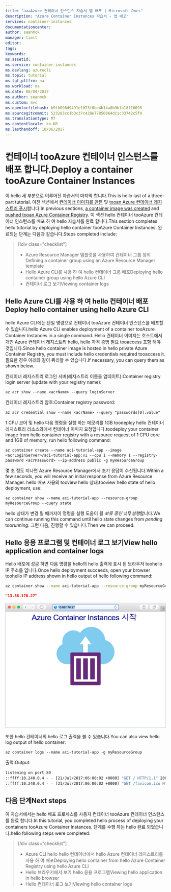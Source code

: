 ```yaml
---
title: "aaaAzure 컨테이너 인스턴스 자습서-앱 배포 | Microsoft Docs"
description: "Azure Container Instances 자습서 - 앱 배포"
services: container-instances
documentationcenter: 
author: seanmck
manager: timlt
editor: 
tags: 
keywords: 
ms.assetid: 
ms.service: container-instances
ms.devlang: azurecli
ms.topic: tutorial
ms.tgt_pltfrm: na
ms.workload: na
ms.date: 08/04/2017
ms.author: seanmck
ms.custom: mvc
ms.openlocfilehash: b9fb098d9491e1073f0be4b14a0b9b1a18f16095
ms.sourcegitcommit: 523283cc1b3c37c428e77850964dc1c33742c5f0
ms.translationtype: MT
ms.contentlocale: ko-KR
ms.lasthandoff: 10/06/2017
---
```

# <a name="deploy-a-container-tooazure-container-instances"></a><span data-ttu-id="efa13-103">컨테이너 tooAzure 컨테이너 인스턴스를 배포 합니다.</span><span class="sxs-lookup"><span data-stu-id="efa13-103">Deploy a container tooAzure Container Instances</span></span>

<span data-ttu-id="efa13-104">이 hello 세 부분으로 이루어진 자습서의 마지막 합니다.</span><span class="sxs-lookup"><span data-stu-id="efa13-104">This is hello last of a three-part tutorial.</span></span> <span data-ttu-id="efa13-105">이전 섹션에서 [컨테이너 이미지를 만든](container-instances-tutorial-prepare-app.md) 및 [tooan Azure 컨테이너 레지스트리 푸시](container-instances-tutorial-prepare-acr.md)합니다.</span><span class="sxs-lookup"><span data-stu-id="efa13-105">In previous sections, [a container image was created](container-instances-tutorial-prepare-app.md) and [pushed tooan Azure Container Registry](container-instances-tutorial-prepare-acr.md).</span></span> <span data-ttu-id="efa13-106">이 섹션 hello 컨테이너 tooAzure 컨테이너 인스턴스를 배포 하 여 hello 자습서를 완료 합니다.</span><span class="sxs-lookup"><span data-stu-id="efa13-106">This section completes hello tutorial by deploying hello container tooAzure Container Instances.</span></span> <span data-ttu-id="efa13-107">완료되는 단계는 다음과 같습니다.</span><span class="sxs-lookup"><span data-stu-id="efa13-107">Steps completed include:</span></span>

> [!div class="checklist"]
> * <span data-ttu-id="efa13-108">Azure Resource Manager 템플릿을 사용하여 컨테이너 그룹 정의</span><span class="sxs-lookup"><span data-stu-id="efa13-108">Defining a container group using an Azure Resource Manager template</span></span>
> * <span data-ttu-id="efa13-109">Hello Azure CLI를 사용 하 여 hello 컨테이너 그룹 배포</span><span class="sxs-lookup"><span data-stu-id="efa13-109">Deploying hello container group using hello Azure CLI</span></span>
> * <span data-ttu-id="efa13-110">컨테이너 로그 보기</span><span class="sxs-lookup"><span data-stu-id="efa13-110">Viewing container logs</span></span>

## <a name="deploy-hello-container-using-hello-azure-cli"></a><span data-ttu-id="efa13-111">Hello Azure CLI를 사용 하 여 hello 컨테이너 배포</span><span class="sxs-lookup"><span data-stu-id="efa13-111">Deploy hello container using hello Azure CLI</span></span>

<span data-ttu-id="efa13-112">hello Azure CLI에는 단일 명령으로 컨테이너 tooAzure 컨테이너 인스턴스를 배포할 수 있습니다.</span><span class="sxs-lookup"><span data-stu-id="efa13-112">hello Azure CLI enables deployment of a container tooAzure Container Instances in a single command.</span></span> <span data-ttu-id="efa13-113">Hello 컨테이너 이미지는 호스트에서 개인 Azure 컨테이너 레지스트리 hello, hello 자격 증명 필요 tooaccess 포함 해야 것입니다.</span><span class="sxs-lookup"><span data-stu-id="efa13-113">Since hello container image is hosted in hello private Azure Container Registry, you must include hello credentials required tooaccess it.</span></span> <span data-ttu-id="efa13-114">필요한 경우 아래와 같이 쿼리할 수 있습니다.</span><span class="sxs-lookup"><span data-stu-id="efa13-114">If necessary, you can query them as shown below.</span></span>

<span data-ttu-id="efa13-115">컨테이너 레지스트리 로그인 서버(레지스트리 이름을 업데이트):</span><span class="sxs-lookup"><span data-stu-id="efa13-115">Container registry login server (update with your registry name):</span></span>

```azurecli-interactive
az acr show --name <acrName> --query loginServer
```

<span data-ttu-id="efa13-116">컨테이너 레지스트리 암호:</span><span class="sxs-lookup"><span data-stu-id="efa13-116">Container registry password:</span></span>

```azurecli-interactive
az acr credential show --name <acrName> --query "passwords[0].value"
```

<span data-ttu-id="efa13-117">1 CPU 코어 및 hello 다음 명령을 실행 하는 메모리를 1GB toodeploy hello 컨테이너 레지스트리 리소스와에서 컨테이너 이미지 요청입니다.</span><span class="sxs-lookup"><span data-stu-id="efa13-117">toodeploy your container image from hello container registry with a resource request of 1 CPU core and 1GB of memory, run hello following command:</span></span>

```azurecli-interactive
az container create --name aci-tutorial-app --image <acrLoginServer>/aci-tutorial-app:v1 --cpu 1 --memory 1 --registry-password <acrPassword> --ip-address public -g myResourceGroup
```

<span data-ttu-id="efa13-118">몇 초 정도 지나면 Azure Resource Manager에서 초기 응답이 수신됩니다.</span><span class="sxs-lookup"><span data-stu-id="efa13-118">Within a few seconds, you will receive an initial response from Azure Resource Manager.</span></span> <span data-ttu-id="efa13-119">hello 배포 사용의 tooview hello 상태:</span><span class="sxs-lookup"><span data-stu-id="efa13-119">tooview hello state of hello deployment, use:</span></span>

```azurecli-interactive
az container show --name aci-tutorial-app --resource-group myResourceGroup --query state
```

<span data-ttu-id="efa13-120">hello 상태가 변경 될 때까지이 명령을 실행 도움이 될 *보류 중인* 너무*실행*합니다.</span><span class="sxs-lookup"><span data-stu-id="efa13-120">We can continue running this command until hello state changes from *pending* too*running*.</span></span> <span data-ttu-id="efa13-121">그런 다음, 진행할 수 있습니다.</span><span class="sxs-lookup"><span data-stu-id="efa13-121">Then we can proceed.</span></span>

## <a name="view-hello-application-and-container-logs"></a><span data-ttu-id="efa13-122">Hello 응용 프로그램 및 컨테이너 로그 보기</span><span class="sxs-lookup"><span data-stu-id="efa13-122">View hello application and container logs</span></span>

<span data-ttu-id="efa13-123">Hello 배포에 성공 하면 다음 명령을 hello의 hello 출력에 표시 된 브라우저 toohello IP 주소를 엽니다.</span><span class="sxs-lookup"><span data-stu-id="efa13-123">Once hello deployment succeeds, open your browser toohello IP address shown in hello output of hello following command:</span></span>

```bash
az container show --name aci-tutorial-app --resource-group myResourceGroup --query ipAddress.ip
```

```json
"13.88.176.27"
```

![Hello 브라우저에서 hello world 응용 프로그램][aci-app-browser]

<span data-ttu-id="efa13-125">또한 hello 컨테이너의 hello 로그 출력을 볼 수 있습니다.</span><span class="sxs-lookup"><span data-stu-id="efa13-125">You can also view hello log output of hello container:</span></span>

```azurecli-interactive
az container logs --name aci-tutorial-app -g myResourceGroup
```

<span data-ttu-id="efa13-126">출력:</span><span class="sxs-lookup"><span data-stu-id="efa13-126">Output:</span></span>

```bash
listening on port 80
::ffff:10.240.0.4 - - [21/Jul/2017:06:00:02 +0000] "GET / HTTP/1.1" 200 1663 "-" "Mozilla/5.0 (Macintosh; Intel Mac OS X 10_12_5) AppleWebKit/537.36 (KHTML, like Gecko) Chrome/59.0.3071.115 Safari/537.36"
::ffff:10.240.0.4 - - [21/Jul/2017:06:00:02 +0000] "GET /favicon.ico HTTP/1.1" 404 150 "http://13.88.176.27/" "Mozilla/5.0 (Macintosh; Intel Mac OS X 10_12_5) AppleWebKit/537.36 (KHTML, like Gecko) Chrome/59.0.3071.115 Safari/537.36"
```

## <a name="next-steps"></a><span data-ttu-id="efa13-127">다음 단계</span><span class="sxs-lookup"><span data-stu-id="efa13-127">Next steps</span></span>

<span data-ttu-id="efa13-128">이 자습서에서는 hello 배포 프로세스를 사용자 컨테이너 tooAzure 컨테이너 인스턴스를 완료 합니다.</span><span class="sxs-lookup"><span data-stu-id="efa13-128">In this tutorial, you completed hello process of deploying your containers tooAzure Container Instances.</span></span> <span data-ttu-id="efa13-129">단계를 수행 하는 hello 완료 되었습니다.</span><span class="sxs-lookup"><span data-stu-id="efa13-129">hello following steps were completed:</span></span>

> [!div class="checklist"]
> * <span data-ttu-id="efa13-130">Azure CLI hello hello 컨테이너에서 hello Azure 컨테이너 레지스트리를 사용 하 여 배포</span><span class="sxs-lookup"><span data-stu-id="efa13-130">Deploying hello container from hello Azure Container Registry using hello Azure CLI</span></span>
> * <span data-ttu-id="efa13-131">Hello 브라우저에서 보기 hello 응용 프로그램</span><span class="sxs-lookup"><span data-stu-id="efa13-131">Viewing hello application in hello browser</span></span>
> * <span data-ttu-id="efa13-132">Hello 컨테이너 로그 보기</span><span class="sxs-lookup"><span data-stu-id="efa13-132">Viewing hello container logs</span></span>

<!-- LINKS -->
[prepare-app]: ./container-instances-tutorial-prepare-app.md

<!-- IMAGES -->
[aci-app-browser]: ./media/container-instances-quickstart/aci-app-browser.png
